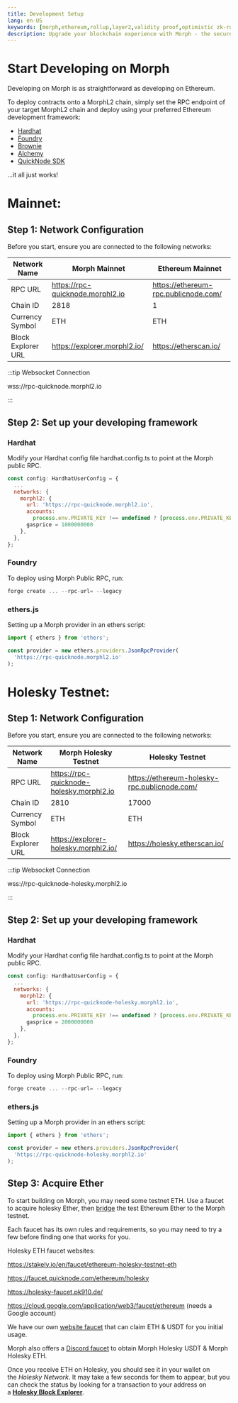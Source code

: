 ```yaml
---
title: Development Setup
lang: en-US
keywords: [morph,ethereum,rollup,layer2,validity proof,optimistic zk-rollup]
description: Upgrade your blockchain experience with Morph - the secure decentralized, cost0efficient, and high-performing optimistic zk-rollup solution. Try it now!
---
```


# Start Developing on Morph

Developing on Morph is as straightforward as developing on Ethereum. 

To deploy contracts onto a MorphL2 chain, simply set the RPC endpoint of your target MorphL2 chain and deploy using your preferred Ethereum development framework:


- [Hardhat](https://hardhat.org/)
- [Foundry](https://github.com/foundry-rs/foundry)
- [Brownie](https://eth-brownie.readthedocs.io/en/stable/)
- [Alchemy](https://docs.alchemy.com/reference/alchemy-sdk-quickstart)
- [QuickNode SDK](https://www.quicknode.com/docs/quicknode-sdk/getting-started?utm_source=morph-docs)

...it all just works!

# Mainnet:

## Step 1: Network Configuration

Before you start, ensure you are connected to the following networks:

| Network Name | Morph Mainnet | Ethereum Mainnet |
| --- | --- | --- |
| RPC URL | https://rpc-quicknode.morphl2.io| https://ethereum-rpc.publicnode.com/ |
| Chain ID | 2818 | 1 |
| Currency Symbol | ETH | ETH |
| Block Explorer URL | https://explorer.morphl2.io/| https://etherscan.io/ |

:::tip Websocket Connection

wss://rpc-quicknode.morphl2.io

:::

<!--
### Tendermint Consensus Information

Tendermint RPC: https://rpc-consensus-holesky.morphl2.io

Tendermint RPC Documentation: https://docs.tendermint.com/v0.34/rpc/#/
-->


## Step 2: Set up your developing framework

### Hardhat

Modify your Hardhat config file hardhat.config.ts to point at the Morph public RPC.

```jsx
const config: HardhatUserConfig = {
  ...
  networks: {
    morphl2: {
      url: 'https://rpc-quicknode.morphl2.io',
      accounts:
        process.env.PRIVATE_KEY !== undefined ? [process.env.PRIVATE_KEY] : [],
      gasprice = 1000000000
    },
  },
};

```

### Foundry

To deploy using Morph Public RPC, run:

```jsx
forge create ... --rpc-url= --legacy
```



### ethers.js

Setting up a Morph  provider in an ethers script:

```jsx
import { ethers } from 'ethers';

const provider = new ethers.providers.JsonRpcProvider(
  'https://rpc-quicknode.morphl2.io'
);
```



# Holesky Testnet:

## Step 1: Network Configuration

Before you start, ensure you are connected to the following networks:

| Network Name | Morph Holesky Testnet | Holesky Testnet |
| --- | --- | --- |
| RPC URL | https://rpc-quicknode-holesky.morphl2.io| https://ethereum-holesky-rpc.publicnode.com/ |
| Chain ID | 2810 | 17000 |
| Currency Symbol | ETH | ETH |
| Block Explorer URL | https://explorer-holesky.morphl2.io/| https://holesky.etherscan.io/ |

:::tip Websocket Connection

wss://rpc-quicknode-holesky.morphl2.io

:::

<!--
### Tendermint Consensus Information

Tendermint RPC: https://rpc-consensus-holesky.morphl2.io

Tendermint RPC Documentation: https://docs.tendermint.com/v0.34/rpc/#/
-->
## Step 2: Set up your developing framework

### Hardhat

Modify your Hardhat config file hardhat.config.ts to point at the Morph public RPC.

```jsx
const config: HardhatUserConfig = {
  ...
  networks: {
    morphl2: {
      url: 'https://rpc-quicknode-holesky.morphl2.io',
      accounts:
        process.env.PRIVATE_KEY !== undefined ? [process.env.PRIVATE_KEY] : [],
      gasprice = 2000000000
    },
  },
};

```

### Foundry

To deploy using Morph Public RPC, run:

```jsx
forge create ... --rpc-url= --legacy
```



### ethers.js

Setting up a Morph  provider in an ethers script:

```jsx
import { ethers } from 'ethers';

const provider = new ethers.providers.JsonRpcProvider(
  'https://rpc-quicknode-holesky.morphl2.io'
);
```

## Step 3: Acquire Ether

To start building on Morph, you may need some testnet ETH. Use a faucet to acquire holesky Ether, then [bridge](https://bridge-holesky.morphl2.io) the test Ethereum Ether to the Morph testnet.

Each faucet has its own rules and requirements, so you may need to try a few before finding one that works for you.

Holesky ETH faucet websites:

https://stakely.io/en/faucet/ethereum-holesky-testnet-eth

https://faucet.quicknode.com/ethereum/holesky

https://holesky-faucet.pk910.de/

https://cloud.google.com/application/web3/faucet/ethereum (needs a Google account)

We have our own [website faucet](https://morphfaucet.com/) that can claim ETH & USDT for you initial usage.


Morph also offers a [Discord faucet](../../quick-start/3-faucet.md#morph-holesky-eth) to obtain Morph Holesky USDT & Morph Holesky ETH.

Once you receive ETH on Holesky, you should see it in your wallet on the *Holesky Network*. It may take a few seconds for them to appear, but you can check the status by looking for a transaction to your address on a **[Holesky Block Explorer](https://holesky.etherscan.io/)**.


